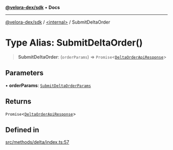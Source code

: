 [**@velora-dex/sdk**](../../README.md) • **Docs**

***

[@velora-dex/sdk](../../globals.md) / [\<internal\>](../README.md) / SubmitDeltaOrder

# Type Alias: SubmitDeltaOrder()

> **SubmitDeltaOrder**: (`orderParams`) => `Promise`\<[`DeltaOrderApiResponse`](../../type-aliases/DeltaOrderApiResponse.md)\>

## Parameters

• **orderParams**: [`SubmitDeltaOrderParams`](../../type-aliases/SubmitDeltaOrderParams.md)

## Returns

`Promise`\<[`DeltaOrderApiResponse`](../../type-aliases/DeltaOrderApiResponse.md)\>

## Defined in

[src/methods/delta/index.ts:57](https://github.com/VeloraDEX/sdk/blob/feat/extend_delta_orders_filtering/src/methods/delta/index.ts#L57)
